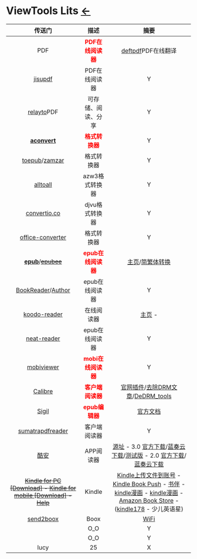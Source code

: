 <style type="text/css">
#content {margin-left: 20px;}
#content table {width:1300px;}
</style>

# ViewTools Lits  [←](index.md)

| 传送门 | 描述 | 摘要 |
|:---:|:---:|:---:|
| PDF | <font color="#ff0000"><b>PDF在线阅读器</b></font> | [deftpdf](https://deftpdf.com/zh/translate#)PDF在线翻译 |
| [jisupdf](http://web.jisupdf.com/) | PDF在线阅读器 | Y |
| [relayto](https://relayto.com/-17/docs)PDF | 可存储、阅读、分享 | Y |
| __[aconvert](https://www.aconvert.com/cn/ebook/epub-to-mobi/)__ | <font color="#ff0000"><b>格式转换器</b></font> | Y |
| [toepub](https://toepub.com/zh/)/[zamzar](https://www.zamzar.com/) | 格式转换器 | Y |
| [alltoall](https://www.alltoall.net/%e7%94%b5%e5%ad%90%e4%b9%a6/) | azw3格式转换器 | Y |
| [convertio.co](https://convertio.co/zh/djvu-mobi/) | djvu格式转换器 | Y |
| [office-converter](https://cn.office-converter.com/ebook-converter) | 格式转换器 | Y |
| __[epub](https://epub.liumingye.cn/)__/~~[epubee](http://cn.epubee.com/)~~ | <font color="#ff0000"><b>epub在线阅读器</b></font> | [主页](https://tool.liumingye.cn/)/[简繁体转换](https://lab.magiconch.com/v/epub-transform?from=v2ex) |
| [BookReader](https://ztftrue.github.io/BookReader/)/[Author](https://github.com/ztftrue/BookReader/) | epub在线阅读器 | Y |
| [koodo-reader](https://koodo-reader.vercel.app/#/manager/home) | 在线阅读器 | [主页](https://koodo.960960.xyz/) - []() |
| [neat-reader](https://www.neat-reader.cn/webapp#/) | epub在线阅读器 | Y |
| [mobiviewer](https://imclient.herokuapp.com/mobiviewer/) | <font color="#ff0000"><b>mobi在线阅读器</b></font> | Y |
| [Calibre](https://calibre-ebook.com/) | <font color="#ff0000"><b>客户端阅读器</b></font> | [官网插件](http://plugins.calibre-ebook.com/)/[去除DRM文章](https://thatinterpreter.net/kindle-drm/)/[DeDRM_tools](https://github.com/apprenticeharper/DeDRM_tools/releases) |
| [Sigil](https://github.com/Sigil-Ebook/Sigil/releases) | <font color="#ff0000"><b>epub编辑器</b></font> | [官方文档](https://sigil-ebook.com/) |
| [sumatrapdfreader](https://www.sumatrapdfreader.org/download-free-pdf-viewer) | 客户端阅读器 | Y |
| [酷安](https://www.coolapk.com/apk/256030) | APP阅读器 | [源址](https://github.com/kaich/Yuedu) - 3.0 [官方下载](https://github.com/gedoor/legado/releases)/[蓝奏云下载](https://kunfei.lanzoui.com/b0f7pt4ja)/[测试版](https://kunfei.lanzoui.com/b0f810h4b) - 2.0 [官方下载](https://kunfei.lanzoui.com/b0f7pt4hi)/[蓝奏云下载](https://kunfei.lanzoui.com/b0f7pt4hi) |
| ~~[Kindle for PC [Download]](https://www.amazon.com/Amazon-Digital-Services-LLC-Download/dp/B00UB76290) - [Kindle for mobile [Download]](https://www.amazon.com/b?ie=UTF8&node=16571048011) - [Help](https://www.amazon.com/gp/help/customer/display.html?nodeId=GZSM7D8A85WKPYYD)~~| Kindle | [Kindle上传文件到账号](https://www.amazon.com/gp/sendtokindle) - [Kindle Book Push](https://book.einverne.info/) - [书伴](https://bookfere.com/ebook) - [kindle漫画](http://www.kindlecomic.net/) - [kindle漫画](http://vol.moe/) - [Amazon Book Store](https://www.amazon.cn/b?ie=UTF8&node=1987669071) - ([kindle178](http://www.kindle178.com/) - 少儿英语星) |
| [send2boox](https://send2boox.com/#/push/file) | Boox | [WiFi](http://192.168.2.119:8083/) |
| []() | O_O | Y |
| []() | O_O | Y |
| lucy | 25 | X |
